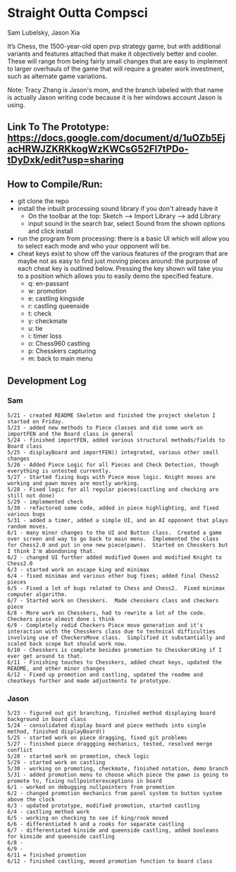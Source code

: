 # Straight Outta Compsci
Sam Lubelsky, Jason Xia

It’s Chess, the 1500-year-old open  pvp strategy game, but with additional variants and features attached that make it objectively better and cooler. These will range from being fairly small changes that are easy to implement to larger overhauls of the game that will require a greater work investment, such as alternate game variations.

Note: Tracy Zhang is Jason's mom, and the branch labeled with that name is actually Jason writing code because it is her windows account Jason is using. 



## Link To The Prototype: https://docs.google.com/document/d/1uOZb5EjacHRWJZKRKkogWzKWCsG52Fl7tPDo-tDyDxk/edit?usp=sharing
## How to Compile/Run:
  * git clone the repo
  * install the inbuilt processing sound library if you don't already have it
    * On the toolbar at the top: Sketch --> Import Library --> add Library
    * input sound in the search bar, select Sound from the shown options and click install
  * run the program from processing: there is a basic UI which will allow you to select each mode and who your opponent will be.
  * cheat keys exist to show off the various features of the program that are maybe not as easy to find just moving pieces around: the purpose of each cheat key is outlined below.  Pressing the key shown will take you to a position which allows you to easily demo the specified feature.
    * q: en-passant
    * w: promotion 
    * e: castling kingside 
    * r: castling queenside
    * t: check 
    * y: checkmate 
    * u: tie
    * i: timer loss
    * o: Chess960 castling
    * p: Chesskers capturing
    * m: back to main menu

## Development Log
  ### Sam
    5/21 - created README Skeleton and finished the project skeleton I started on Friday.
    5/23 - added new methods to Piece classes and did some work on importFEN and the Board class in general
    5/24 - finished importFEN, added various structural methods/fields to Board class
    5/25 - displayBoard and importFEN() integrated, various other small changes
    5/26 - Added Piece Logic for all Pieces and Check Detection, though everything is untested currently.
    5/27 - Started fixing bugs with Piece move logic. Knight moves are working and pawn moves are mostly working.
    5/28 - Fixed logic for all regular pieces(castling and checking are still not done)
    5/29 - implemented check
    5/30 - refactored some code, added in piece highlighting, and fixed various bugs
    5/31 - added a timer, added a simple UI, and an AI opponent that plays random moves.
    6/1 - many minor changes to the UI and Button class.  Created a game over screen and way to go back to main menu.  Implemented the class for Chess2.0 and put in one new piece(pawn).  Started on Chesskers but I think I'm abondoning that.
    6/2 - changed UI further added modified Queen and modified Knight to Chess2.0
    6/3 - started work on escape king and minimax
    6/4 - fixed minimax and various other bug fixes; added final Chess2 pieces
    6/5 - Fixed a lot of bugs related to Chess and Chess2.  Fixed minimax computer algorithm.
    6/7 - Started work on Chesskers.  Made chesskers class and checkers piece
    6/8 - More work on Chesskers, had to rewrite a lot of the code.  Checkers piece almost done i think
    6/9 - Completely redid Checkers Piece move generation and it's interaction with the Chesskers class due to technical difficulties involving use of CheckersMove class.  Simplified it substantially and scaled back scope but should work now.
    6/10 - Chesskers is complete besides promotion to ChesskersKing if I ever get around to that.
    6/11 - Finishing touches to Chesskers, added cheat keys, updated the README, and other minor changes
    6/12 - Fixed up promotion and castling, updated the readme and cheatkeys further and made adjustments to prototype.
  ### Jason
    5/23 - figured out git branching, finished method displaying board background in board class
    5/24 - consolidated display board and piece methods into single method, finished displayBoard()
    5/25 - started work on piece dragging, fixed git problems
    5/27 - finished piece draggging mechanics, tested, resolved merge conflict
    5/28 - started work on promotion, check logic
    5/29 - started work on castling
    5/30 - working on promoting, checkmate, finished notation, demo branch
    5/31 - added promotion menu to choose which piece the pawn is going to promote to, fixing nullpointerexceptions in board
    6/1 - worked on debugging nullpointers from promotion
    6/2 - changed promotion mechanics from panel system to button system above the clock
    6/3 - updated prototype, modified promotion, started castling
    6/4 - castling method work
    6/5 - working on checking to see if king/rook moved
    6/6 - differentiated h and a rooks for separate castling
    6/7 - differentiated kinside and queenside castling, added booleans for kinside and queenside castling
    6/8 - 
    6/9 - 
    6/11 = finished promotion
    6/12 - finished castling, moved promotion function to board class
    

